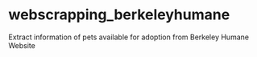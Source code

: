 # webscrapping_berkeleyhumane
Extract information of pets available for adoption from Berkeley Humane Website
